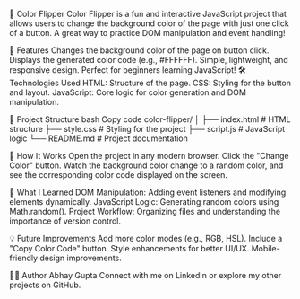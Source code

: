 🎨 Color Flipper
Color Flipper is a fun and interactive JavaScript project that allows users to change the background color of the page with just one click of a button. A great way to practice DOM manipulation and event handling!

🚀 Features
Changes the background color of the page on button click.
Displays the generated color code (e.g., #FFFFFF).
Simple, lightweight, and responsive design.
Perfect for beginners learning JavaScript!
🛠️ Technologies Used
HTML: Structure of the page.
CSS: Styling for the button and layout.
JavaScript: Core logic for color generation and DOM manipulation.

📂 Project Structure
bash
Copy code
color-flipper/
│
├── index.html         # HTML structure
├── style.css          # Styling for the project
├── script.js          # JavaScript logic
└── README.md          # Project documentation

🌈 How It Works
Open the project in any modern browser.
Click the "Change Color" button.
Watch the background color change to a random color, and see the corresponding color code displayed on the screen.

🤔 What I Learned
DOM Manipulation: Adding event listeners and modifying elements dynamically.
JavaScript Logic: Generating random colors using Math.random().
Project Workflow: Organizing files and understanding the importance of version control.

💡 Future Improvements
Add more color modes (e.g., RGB, HSL).
Include a "Copy Color Code" button.
Style enhancements for better UI/UX.
Mobile-friendly design improvements.

👨‍💻 Author
Abhay Gupta
Connect with me on LinkedIn or explore my other projects on GitHub.
